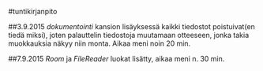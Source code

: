 #tuntikirjanpito

##3.9.2015
*dokumentointi* kansion lisäyksessä kaikki tiedostot poistuivat(en tiedä miksi), joten palauttelin tiedostoja muutamaan otteeseen, jonka takia muokkauksia näkyy niin monta. Aikaa meni noin 20 min.

##7.9.2015
*Room* ja *FileReader* luokat lisätty, aikaa meni n. 30 min.
